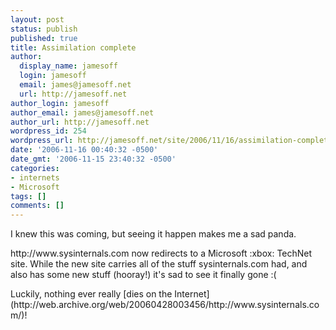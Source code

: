 ```yaml
---
layout: post
status: publish
published: true
title: Assimilation complete
author:
  display_name: jamesoff
  login: jamesoff
  email: james@jamesoff.net
  url: http://jamesoff.net
author_login: jamesoff
author_email: james@jamesoff.net
author_url: http://jamesoff.net
wordpress_id: 254
wordpress_url: http://jamesoff.net/site/2006/11/16/assimilation-complete/
date: '2006-11-16 00:40:32 -0500'
date_gmt: '2006-11-15 23:40:32 -0500'
categories:
- internets
- Microsoft
tags: []
comments: []
---
```

<p>I knew this was coming, but seeing it happen makes me a sad panda.</p>
<p>http:&#47;&#47;www.sysinternals.com now redirects to a Microsoft :xbox: TechNet site. While the new site carries all of the stuff sysinternals.com had, and also has some new stuff (hooray!) it's sad to see it finally gone :(</p>
<p>Luckily, nothing ever really [dies on the Internet](http:&#47;&#47;web.archive.org&#47;web&#47;20060428003456&#47;http:&#47;&#47;www.sysinternals.com&#47;)!</p>
